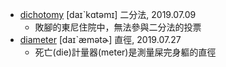 - [dichotomy](https://tw.dictionary.search.yahoo.com/search?p=dichotomy) [daɪˋkɑtəmɪ] 二分法, 2019.07.09
  - 敗腳的東尼住院中，無法參與二分法的投票
- [diameter](https://tw.dictionary.search.yahoo.com/search?p=diameter) [daɪˋæmətɚ] 直徑, 2019.07.27
  - 死亡(die)計量器(meter)是測量屎完身軀的直徑

